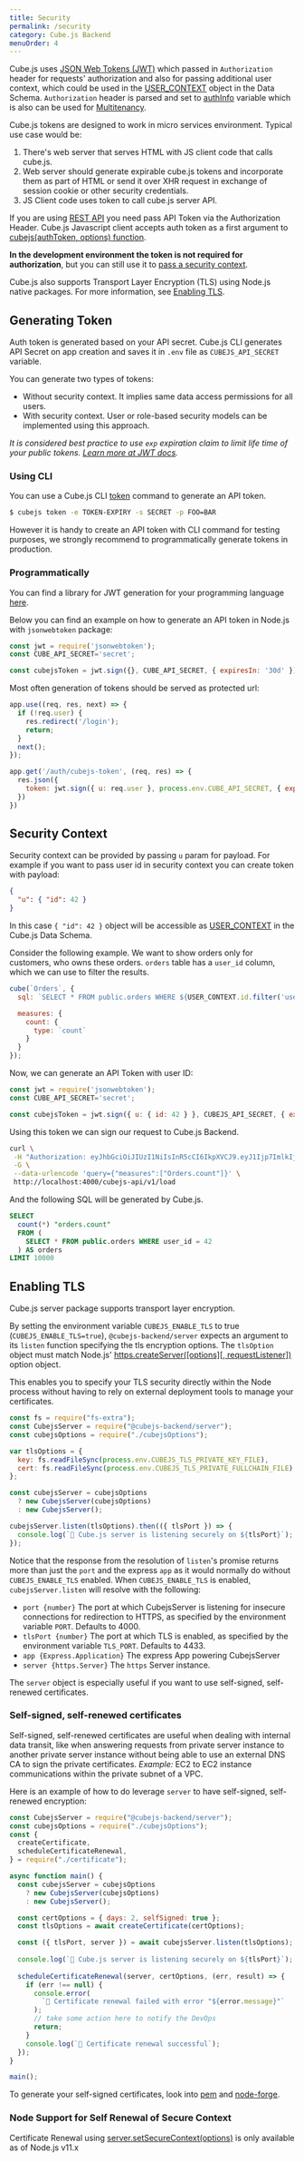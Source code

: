 ```yaml
---
title: Security
permalink: /security
category: Cube.js Backend
menuOrder: 4
---
```


Cube.js uses [JSON Web Tokens (JWT)](https://jwt.io/) which passed in `Authorization` header for requests' authorization and also for passing
additional user context, which could be used in the [USER_CONTEXT](cube#context-variables-user-context) object in the Data
Schema.
`Authorization` header is parsed and set to [authInfo](@cubejs-backend-server-core#authinfo) variable which is also can be used for [Multitenancy](multitenancy-setup).

Cube.js tokens are designed to work in micro services environment.
Typical use case would be:

1. There's web server that serves HTML with JS client code that calls cube.js.
2. Web server should generate expirable cube.js tokens and incorporate them as part of HTML or send it over XHR request in exchange of session cookie or other security credentials.
3. JS Client code uses token to call cube.js server API.

If you are using [REST API](rest-api) you need pass API Token via the Authorization Header.
Cube.js Javascript client accepts auth token as a first argument to [cubejs(authToken, options) function](@cubejs-client-core#cubejs).

**In the development environment the token is not required for authorization**, but
you can still use it to [pass a security context](security#security-context).

Cube.js also supports Transport Layer Encryption (TLS) using Node.js native packages. For more information, see [Enabling TLS](security#enabling-tls).

## Generating Token

Auth token is generated based on your API secret. Cube.js CLI generates API Secret on app creation and saves it in `.env` file as `CUBEJS_API_SECRET` variable.

You can generate two types of tokens:
- Without security context. It implies same data access permissions for all users.
- With security context. User or role-based security models can be implemented using this approach.

_It is considered best practice to use `exp` expiration claim to limit life time of your public tokens.
[Learn more at JWT docs](https://github.com/auth0/node-jsonwebtoken#token-expiration-exp-claim)._

### Using CLI

You can use a Cube.js CLI [token](reference#token) command to generate an API token.

```bash
$ cubejs token -e TOKEN-EXPIRY -s SECRET -p FOO=BAR
```

However it is handy to create an API token with CLI command for testing
purposes, we strongly recommend to programmatically generate tokens in production.

### Programmatically

You can find a library for JWT generation for your programming language [here](https://jwt.io/#libraries-io).

Below you can find an example on how to generate an API token in Node.js with
`jsonwebtoken` package:

```javascript
const jwt = require('jsonwebtoken');
const CUBE_API_SECRET='secret';

const cubejsToken = jwt.sign({}, CUBE_API_SECRET, { expiresIn: '30d' });
```

Most often generation of tokens should be served as protected url:

```javascript
app.use((req, res, next) => {
  if (!req.user) {
    res.redirect('/login');
    return;
  }
  next();
});

app.get('/auth/cubejs-token', (req, res) => {
  res.json({
    token: jwt.sign({ u: req.user }, process.env.CUBE_API_SECRET, { expiresIn: '1d' })
  })
})
```

## Security Context

Security context can be provided by passing `u` param for payload.
For example if you want to pass user id in security context you can create token with payload:
```json
{
  "u": { "id": 42 }
}
```

In this case `{ "id": 42 }` object will be accessible as [USER_CONTEXT](cube#context-variables-user-context) in the Cube.js Data Schema.

Consider the following example. We want to show orders only for
customers, who owns these orders. `orders` table has a `user_id` column, which we
can use to filter the results.

```javascript
cube(`Orders`, {
  sql: `SELECT * FROM public.orders WHERE ${USER_CONTEXT.id.filter('user_id')}`,

  measures: {
    count: {
      type: `count`
    }
  }
});
```

Now, we can generate an API Token with user ID:

```javascript
const jwt = require('jsonwebtoken');
const CUBE_API_SECRET='secret';

const cubejsToken = jwt.sign({ u: { id: 42 } }, CUBEJS_API_SECRET, { expiresIn: '30d' });
```

Using this token we can sign our request to Cube.js Backend.

```bash
curl \
 -H "Authorization: eyJhbGciOiJIUzI1NiIsInR5cCI6IkpXVCJ9.eyJ1Ijp7ImlkIjo0Mn0sImlhdCI6MTU1NjAyNTM1MiwiZXhwIjoxNTU4NjE3MzUyfQ._8QBL6nip6SkIrFzZzGq2nSF8URhl5BSSSGZYp7IJZ4" \
 -G \
 --data-urlencode 'query={"measures":["Orders.count"]}' \
 http://localhost:4000/cubejs-api/v1/load
````

And the following SQL will be generated by Cube.js.

```sql
SELECT
  count(*) "orders.count"
  FROM (
    SELECT * FROM public.orders WHERE user_id = 42
  ) AS orders
LIMIT 10000
```

## Enabling TLS

Cube.js server package supports transport layer encryption.

By setting the environment variable `CUBEJS_ENABLE_TLS` to true (`CUBEJS_ENABLE_TLS=true`), `@cubejs-backend/server` expects an argument to its `listen` function specifying the tls encryption options. The `tlsOption` object must match Node.js' [https.createServer([options][, requestListener])](https://nodejs.org/api/https.html#https_https_createserver_options_requestlistener) option object.

This enables you to specify your TLS security directly within the Node process without having to rely on external deployment tools to manage your certificates.

```javascript
const fs = require("fs-extra");
const CubejsServer = require("@cubejs-backend/server");
const cubejsOptions = require("./cubejsOptions");

var tlsOptions = {
  key: fs.readFileSync(process.env.CUBEJS_TLS_PRIVATE_KEY_FILE),
  cert: fs.readFileSync(process.env.CUBEJS_TLS_PRIVATE_FULLCHAIN_FILE),
};

const cubejsServer = cubejsOptions
  ? new CubejsServer(cubejsOptions)
  : new CubejsServer();

cubejsServer.listen(tlsOptions).then(({ tlsPort }) => {
  console.log(`🚀 Cube.js server is listening securely on ${tlsPort}`);
});
```

Notice that the response from the resolution of `listen`'s promise returns more than just the `port` and the express `app` as it would normally do without `CUBEJS_ENABLE_TLS` enabled. When `CUBEJS_ENABLE_TLS` is enabled, `cubejsServer.listen` will resolve with the following:

* `port {number}` The port at which CubejsServer is listening for insecure connections for redirection to HTTPS, as specified by the environment variable `PORT`. Defaults to 4000.
* `tlsPort {number}` The port at which TLS is enabled, as specified by the environment variable `TLS_PORT`. Defaults to 4433.
* `app {Express.Application}` The express App powering CubejsServer
* `server {https.Server}` The `https` Server instance.

The `server` object is especially useful if you want to use self-signed, self-renewed certificates.

### Self-signed, self-renewed certificates

Self-signed, self-renewed certificates are useful when dealing with internal data transit, like when answering requests from private server instance to another private server instance without being able to use an external DNS CA to sign the private certificates. _Example:_ EC2 to EC2 instance communications within the private subnet of a VPC.

Here is an example of how to do leverage `server` to have self-signed, self-renewed encryption:

```js
const CubejsServer = require("@cubejs-backend/server");
const cubejsOptions = require("./cubejsOptions");
const {
  createCertificate,
  scheduleCertificateRenewal,
} = require("./certificate");

async function main() {
  const cubejsServer = cubejsOptions
    ? new CubejsServer(cubejsOptions)
    : new CubejsServer();

  const certOptions = { days: 2, selfSigned: true };
  const tlsOptions = await createCertificate(certOptions);

  const ({ tlsPort, server }) = await cubejsServer.listen(tlsOptions);
  
  console.log(`🚀 Cube.js server is listening securely on ${tlsPort}`);
  
  scheduleCertificateRenewal(server, certOptions, (err, result) => {
    if (err !== null) {
      console.error(
        `🚨 Certificate renewal failed with error "${error.message}"`
      );
      // take some action here to notify the DevOps
      return;
    }
    console.log(`🔐 Certificate renewal successful`);
  });
}

main();
```

To generate your self-signed certificates, look into [pem](https://www.npmjs.com/package/pem) and [node-forge](https://www.npmjs.com/package/node-forge).

### Node Support for Self Renewal of Secure Context

Certificate Renewal using [server.setSecureContext(options)](https://nodejs.org/api/tls.html#tls_server_setsecurecontext_options) is only available as of Node.js v11.x
